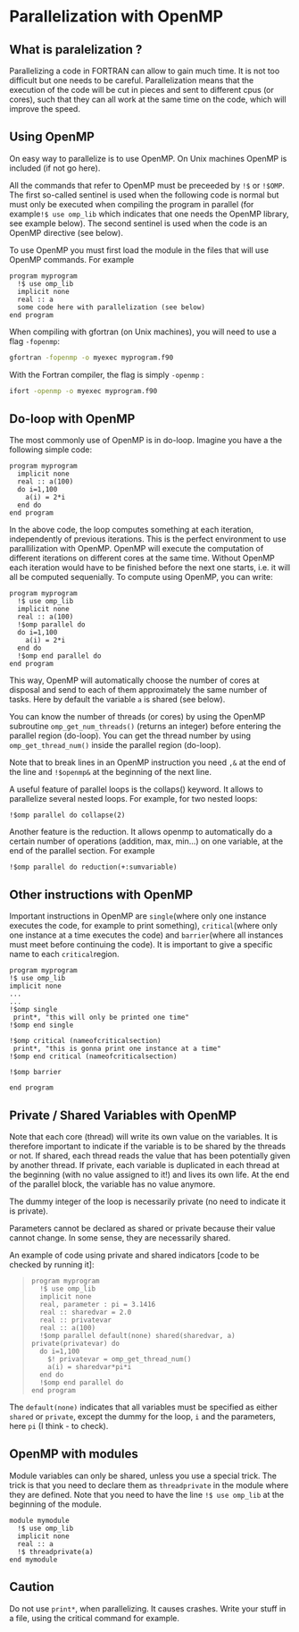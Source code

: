 # Parallelization with OpenMP

## What is paralelization ?

Parallelizing a code in FORTRAN can allow to gain much time. It is not too difficult but one needs to be careful. Parallelization means that the execution of the code will be cut in pieces and sent to different cpus (or cores), such that they can all work at the same time on the code, which will improve the speed.

## Using OpenMP

On easy way to parallelize is to use OpenMP. On Unix machines OpenMP is included (if not go here).

All the commands that refer to OpenMP must be preceeded by `!$` or `!$OMP`. The first so-called sentinel is used when the following code is normal but must only be executed when compiling the program in parallel (for example`!$ use omp_lib` which indicates that one needs the OpenMP library, see example below). The second sentinel is used when the code is an OpenMP directive (see below).

To use OpenMP you must first load the module in the files that will use OpenMP commands. For example

```
program myprogram
  !$ use omp_lib
  implicit none
  real :: a
  some code here with parallelization (see below)
end program
```

When compiling with gfortran (on Unix machines), you will need to use a flag `-fopenmp`:

```bash
gfortran -fopenmp -o myexec myprogram.f90
```

With the Fortran compiler, the flag is simply `-openmp` :

```bash
ifort -openmp -o myexec myprogram.f90
```

## Do-loop with OpenMP

The most commonly use of OpenMP is in do-loop. Imagine you have a the following simple code:

```
program myprogram
  implicit none
  real :: a(100)
  do i=1,100
    a(i) = 2*i
  end do
end program
```

In the above code, the loop computes something at each iteration, independently of previous iterations. This is the perfect environment to use parallilization with OpenMP. OpenMP will execute the computation of different iterations on different cores at the same time. Without OpenMP each iteration would have to be finished before the next one starts, i.e. it will all be computed sequenially. To compute using OpenMP, you can write:

```
program myprogram
  !$ use omp_lib
  implicit none
  real :: a(100)
  !$omp parallel do
  do i=1,100
    a(i) = 2*i
  end do
  !$omp end parallel do
end program
```

This way, OpenMP will automatically choose the number of cores at disposal and send to each of them approximately the same number of tasks. Here by default the variable `a` is shared (see below).

You can know the number of threads (or cores) by using the OpenMP subroutine `omp_get_num_threads()` (returns an integer) before entering the parallel region (do-loop). You can get the thread number by using `omp_get_thread_num()` inside the parallel region (do-loop).

Note that to break lines in an OpenMP instruction you need `,&` at the end of the line and `!$openmp&` at the beginning of the next line.

A useful feature of parallel loops is the collaps() keyword. It allows to parallelize several nested loops. For example, for two nested loops:

```
!$omp parallel do collapse(2)
```

Another feature is the reduction. It allows openmp to automatically do a certain number of operations (addition, max, min...) on one variable, at the end of the parallel section. For example

```
!$omp parallel do reduction(+:sumvariable)
```

## Other instructions with OpenMP

Important instructions in OpenMP are `single`(where only one instance executes the code, for example to print something), `critical`(where only one instance at a time executes the code) and `barrier`(where all instances must meet before continuing the code). It is important to give a specific name to each `critical`region.

```
program myprogram
!$ use omp_lib
implicit none
...
...
!$omp single
 print*, "this will only be printed one time"
!$omp end single

!$omp critical (nameofcriticalsection)
 print*, "this is gonna print one instance at a time"
!$omp end critical (nameofcriticalsection)

!$omp barrier

end program
```

## Private / Shared Variables with OpenMP

Note that each core (thread) will write its own value on the variables. It is therefore important to indicate if the variable is to be shared by the threads or not. If shared, each thread reads the value that has been potentially given by another thread. If private, each variable is duplicated in each thread at the beginning (with no value assigned to it!) and lives its own life. At the end of the parallel block, the variable has no value anymore.

The dummy integer of the loop is necessarily private (no need to indicate it is private).

Parameters cannot be declared as shared or private because their value cannot change. In some sense, they are necessarily shared.

An example of code using private and shared indicators \[code to be checked by running it]:

> ```
> program myprogram
>   !$ use omp_lib
>   implicit none
>   real, parameter : pi = 3.1416
>   real :: sharedvar = 2.0
>   real :: privatevar
>   real :: a(100)
>   !$omp parallel default(none) shared(sharedvar, a) private(privatevar) do
>   do i=1,100
>     $! privatevar = omp_get_thread_num()
>     a(i) = sharedvar*pi*i
>   end do
>   !$omp end parallel do
> end program
> ```

The `default(none)` indicates that all variables must be specified as either `shared` or `private`, except the dummy for the loop, `i` and the parameters, here `pi` (I think - to check).

## OpenMP with modules

Module variables can only be shared, unless you use a special trick. The trick is that you need to declare them as `threadprivate` in the module where they are defined. Note that you need to have the line `!$ use omp_lib` at the beginning of the module.

```
module mymodule
  !$ use omp_lib
  implicit none
  real :: a
  !$ threadprivate(a)
end mymodule
```

## Caution

Do not use `print*`, when parallelizing. It causes crashes. Write your stuff in a file, using the critical command for example.
